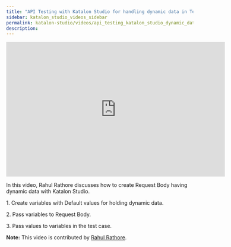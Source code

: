 ```yaml
---
title: "API Testing with Katalon Studio for handling dynamic data in Test Request"
sidebar: katalon_studio_videos_sidebar
permalink: katalon-studio/videos/api_testing_katalon_studio_dynamic_data_in_request_body.html
description: 
---
```


<iframe width="589" height="362" src="https://www.youtube.com/embed/KsIkV_Zmkek?list=PLlsKgYi2Lw732Snuu4qPlkvnOykiiatKc" frameborder="0" allow="accelerometer; autoplay; clipboard-write; encrypted-media; gyroscope; picture-in-picture" allowfullscreen></iframe>

In this video, Rahul Rathore discusses how to create Request Body having dynamic data with Katalon Studio.

1\. Create variables with Default values for holding dynamic data.

2\. Pass variables to Request Body.

3\. Pass values to variables in the test case.

**Note:** This video is contributed by [Rahul Rathore](https://www.youtube.com/channel/UCeuu4kw1a7SRSdH7TGAn7gg).
